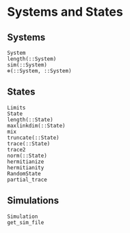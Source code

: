 # Systems and States

## Systems

```@docs
System
length(::System)
sim(::System)
⊗(::System, ::System)
```

## States

```@docs
Limits
State
length(::State)
maxlinkdim(::State)
mix
truncate(::State)
trace(::State)
trace2
norm(::State)
hermitianize
hermitianity
RandomState
partial_trace
```

## Simulations

```@docs
Simulation
get_sim_file
```